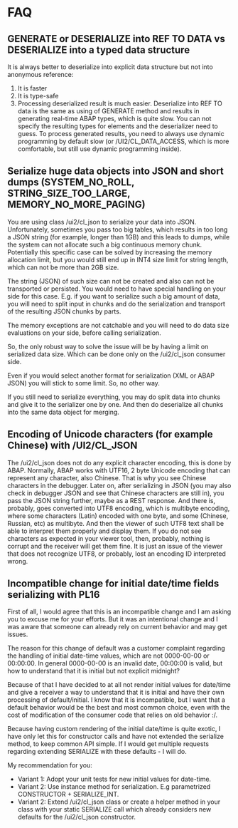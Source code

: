 # FAQ

## GENERATE or DESERIALIZE into REF TO DATA vs DESERIALIZE into a typed data structure
It is always better to deserialize into explicit data structure but not into anonymous reference:

1. It is faster
2. It is type-safe
3. Processing deserialized result is much easier.
Deserialize into REF TO data is the same as using of GENERATE method and results in generating real-time ABAP types, which is quite slow. You can not specify the resulting types for elements and the deserializer need to guess. To process generated results, you need to always use dynamic programming by default slow (or /UI2/CL_DATA_ACCESS, which is more comfortable, but still use dynamic programming inside).

## Serialize huge data objects into JSON and short dumps (SYSTEM_NO_ROLL, STRING_SIZE_TOO_LARGE, MEMORY_NO_MORE_PAGING)
You are using class /ui2/cl_json to serialize your data into JSON. Unfortunately, sometimes you pass too big tables, which results in too long a JSON string (for example, longer than 1GB) and this leads to dumps, while the system can not allocate such a big continuous memory chunk. Potentially this specific case can be solved by increasing the memory allocation limit, but you would still end up in INT4 size limit for string length, which can not be more than 2GB size.

The string (JSON) of such size can not be created and also can not be transported or persisted. You would need to have special handling on your side for this case.
E.g. if you want to serialize such a big amount of data, you will need to split input in chunks and do the serialization and transport of the resulting JSON chunks by parts.

The memory exceptions are not catchable and you will need to do data size evaluations on your side, before calling serialization.

So, the only robust way to solve the issue will be by having a limit on serialized data size. Which can be done only on the /ui2/cl_json consumer side.  

Even if you would select another format for serialization (XML or ABAP JSON) you will stick to some limit. So, no other way.

If you still need to serialize everything, you may do split data into chunks and give it to the serializer one by one. And then do deserialize all chunks into the same data object for merging.

## Encoding of Unicode characters (for example Chinese) with /UI2/CL_JSON
The /ui2/cl_json does not do any explicit character encoding, this is done by ABAP. Normally, ABAP works with UTF16, 2 byte Unicode encoding that can represent any character, also Chinese. That is why you see Chinese characters in the debugger. Later on, after serializing in JSON (you may also check in debugger JSON and see that Chinese characters are still in), you pass the JSON string further, maybe as a REST response. And there is, probably, goes converted into UTF8 encoding, which is multibyte encoding, where some characters (Latin) encoded with one byte, and some (Chinese, Russian, etc) as multibyte. And then the viewer of such UTF8 text shall be able to interpret them properly and display them. If you do not see characters as expected in your viewer tool, then, probably, nothing is corrupt and the receiver will get them fine. It is just an issue of the viewer that does not recognize UTF8, or probably, lost an encoding ID interpreted wrong.

## Incompatible change for initial date/time fields serializing with PL16
First of all, I would agree that this is an incompatible change and I am asking you to excuse me for your efforts. But it was an intentional change and I was aware that someone can already rely on current behavior and may get issues. 

The reason for this change of default was a customer complaint regarding the handling of initial date-time values, which are not 0000-00-00 or 00:00:00. In general 0000-00-00 is an invalid date, 00:00:00 is valid, but how to understand that it is initial but not explicit midnight?

Because of that I have decided to at all not render initial values for date/time and give a receiver a way to understand that it is initial and have their own processing of default/initial. I know that it is incompatible, but I want that a default behavior would be the best and most common choice, even with the cost of modification of the consumer code that relies on old behavior :/.

Because having custom rendering of the initial date/time is quite exotic, I have only let this for constructor calls and have not extended the serialize method, to keep common API simple. If I would get multiple requests regarding extending SERIALIZE with these defaults - I will do. 

My recommendation for you:
* Variant 1: Adopt your unit tests for new initial values for date-time. 
* Variant 2: Use instance method for serialization. E.g parametrized CONSTRUCTOR + SERIALIZE_INT.
* Variant 2: Extend /ui2/cl_json class or create a helper method in your class with your static SERIALIZE call which already considers new defaults for the /ui2/cl_json constructor.

